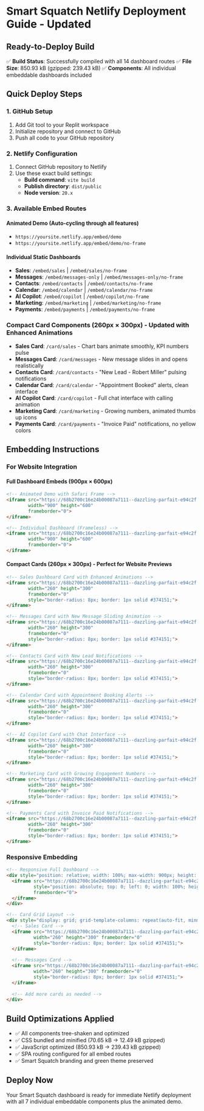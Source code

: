 # Smart Squatch Netlify Deployment Guide - Updated

## Ready-to-Deploy Build
✅ **Build Status**: Successfully compiled with all 14 dashboard routes
✅ **File Size**: 850.93 kB (gzipped: 239.43 kB)
✅ **Components**: All individual embeddable dashboards included

## Quick Deploy Steps

### 1. GitHub Setup
1. Add Git tool to your Replit workspace
2. Initialize repository and connect to GitHub
3. Push all code to your GitHub repository

### 2. Netlify Configuration
1. Connect GitHub repository to Netlify
2. Use these exact build settings:
   - **Build command**: `vite build`
   - **Publish directory**: `dist/public`
   - **Node version**: `20.x`

### 3. Available Embed Routes

#### Animated Demo (Auto-cycling through all features)
- `https://yoursite.netlify.app/embed/demo`
- `https://yoursite.netlify.app/embed/demo/no-frame`

#### Individual Static Dashboards
- **Sales**: `/embed/sales` | `/embed/sales/no-frame`
- **Messages**: `/embed/messages-only` | `/embed/messages-only/no-frame`
- **Contacts**: `/embed/contacts` | `/embed/contacts/no-frame`
- **Calendar**: `/embed/calendar` | `/embed/calendar/no-frame`
- **AI Copilot**: `/embed/copilot` | `/embed/copilot/no-frame`
- **Marketing**: `/embed/marketing` | `/embed/marketing/no-frame`
- **Payments**: `/embed/payments` | `/embed/payments/no-frame`

### Compact Card Components (260px × 300px) - Updated with Enhanced Animations
- **Sales Card**: `/card/sales` - Chart bars animate smoothly, KPI numbers pulse
- **Messages Card**: `/card/messages` - New message slides in and opens realistically  
- **Contacts Card**: `/card/contacts` - "New Lead - Robert Miller" pulsing notifications
- **Calendar Card**: `/card/calendar` - "Appointment Booked" alerts, clean interface
- **AI Copilot Card**: `/card/copilot` - Full chat interface with calling animation
- **Marketing Card**: `/card/marketing` - Growing numbers, animated thumbs up icons
- **Payments Card**: `/card/payments` - "Invoice Paid" notifications, no yellow colors

## Embedding Instructions

### For Website Integration

#### Full Dashboard Embeds (900px × 600px)
```html
<!-- Animated Demo with Safari Frame -->
<iframe src="https://68b2700c16e24b00087a7111--dazzling-parfait-e94c2f.netlify.app/embed/demo" 
        width="900" height="600" 
        frameborder="0">
</iframe>

<!-- Individual Dashboard (Frameless) -->
<iframe src="https://68b2700c16e24b00087a7111--dazzling-parfait-e94c2f.netlify.app/embed/sales/no-frame" 
        width="900" height="600" 
        frameborder="0">
</iframe>
```

#### Compact Cards (260px × 300px) - Perfect for Website Previews
```html
<!-- Sales Dashboard Card with Enhanced Animations -->
<iframe src="https://68b2700c16e24b00087a7111--dazzling-parfait-e94c2f.netlify.app/card/sales" 
        width="260" height="300" 
        frameborder="0" 
        style="border-radius: 8px; border: 1px solid #374151;">
</iframe>

<!-- Messages Card with New Message Sliding Animation -->
<iframe src="https://68b2700c16e24b00087a7111--dazzling-parfait-e94c2f.netlify.app/card/messages" 
        width="260" height="300" 
        frameborder="0" 
        style="border-radius: 8px; border: 1px solid #374151;">
</iframe>

<!-- Contacts Card with New Lead Notifications -->
<iframe src="https://68b2700c16e24b00087a7111--dazzling-parfait-e94c2f.netlify.app/card/contacts" 
        width="260" height="300" 
        frameborder="0" 
        style="border-radius: 8px; border: 1px solid #374151;">
</iframe>

<!-- Calendar Card with Appointment Booking Alerts -->
<iframe src="https://68b2700c16e24b00087a7111--dazzling-parfait-e94c2f.netlify.app/card/calendar" 
        width="260" height="300" 
        frameborder="0" 
        style="border-radius: 8px; border: 1px solid #374151;">
</iframe>

<!-- AI Copilot Card with Chat Interface -->
<iframe src="https://68b2700c16e24b00087a7111--dazzling-parfait-e94c2f.netlify.app/card/copilot" 
        width="260" height="300" 
        frameborder="0" 
        style="border-radius: 8px; border: 1px solid #374151;">
</iframe>

<!-- Marketing Card with Growing Engagement Numbers -->
<iframe src="https://68b2700c16e24b00087a7111--dazzling-parfait-e94c2f.netlify.app/card/marketing" 
        width="260" height="300" 
        frameborder="0" 
        style="border-radius: 8px; border: 1px solid #374151;">
</iframe>

<!-- Payments Card with Invoice Paid Notifications -->
<iframe src="https://68b2700c16e24b00087a7111--dazzling-parfait-e94c2f.netlify.app/card/payments" 
        width="260" height="300" 
        frameborder="0" 
        style="border-radius: 8px; border: 1px solid #374151;">
</iframe>
```

### Responsive Embedding
```html
<!-- Responsive Full Dashboard -->
<div style="position: relative; width: 100%; max-width: 900px; height: 600px;">
  <iframe src="https://68b2700c16e24b00087a7111--dazzling-parfait-e94c2f.netlify.app/embed/demo/no-frame" 
          style="position: absolute; top: 0; left: 0; width: 100%; height: 100%;"
          frameborder="0">
  </iframe>
</div>

<!-- Card Grid Layout -->
<div style="display: grid; grid-template-columns: repeat(auto-fit, minmax(260px, 1fr)); gap: 20px; max-width: 1200px;">
  <!-- Sales Card -->
  <iframe src="https://68b2700c16e24b00087a7111--dazzling-parfait-e94c2f.netlify.app/card/sales" 
          width="260" height="300" frameborder="0" 
          style="border-radius: 8px; border: 1px solid #374151;">
  </iframe>
  
  <!-- Messages Card -->
  <iframe src="https://68b2700c16e24b00087a7111--dazzling-parfait-e94c2f.netlify.app/card/messages" 
          width="260" height="300" frameborder="0" 
          style="border-radius: 8px; border: 1px solid #374151;">
  </iframe>
  
  <!-- Add more cards as needed -->
</div>
```

## Build Optimizations Applied
- ✅ All components tree-shaken and optimized
- ✅ CSS bundled and minified (70.65 kB → 12.49 kB gzipped)
- ✅ JavaScript optimized (850.93 kB → 239.43 kB gzipped)
- ✅ SPA routing configured for all embed routes
- ✅ Smart Squatch branding and green theme preserved

## Deploy Now
Your Smart Squatch dashboard is ready for immediate Netlify deployment with all 7 individual embeddable components plus the animated demo.